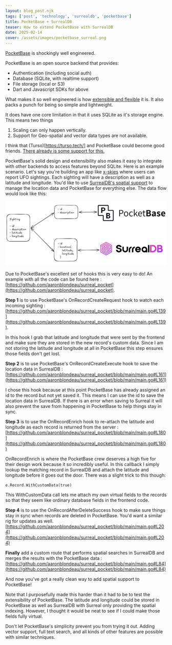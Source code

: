```yaml
---
layout: blog_post.njk
tags: ['post', 'technology', 'surrealdb', 'pocketbase']
title: PocketBase + SurrealDB
teaser: How to extend PocketBase with SurrealDB
date: 2025-02-14
cover: /assets/images/pocketbase_surreal.png
---
```


[PocketBase](https://pocketbase.io/) is shockingly well engineered.

PocketBase is an open source backend that provides:
- Authentication (including social auth)
- Database (SQLite, with realtime support)
- File storage (local or S3)
- Dart and Javascript SDKs for above

What makes it so well engineered is how [extensible and flexible](https://pocketbase.io/docs/go-overview/) it is. It also packs a punch for being so simple and lightweight.

It does have one core limitation in that it uses SQLite as it's storage engine. This means two things
1) Scaling can only happen vertically.
2) Support for Geo-spatial and vector data types are not available.

I think that (Turso)[https://turso.tech/] and PocketBase could become good friends. [There already is some support for this.](https://pocketbase.io/docs/go-overview/#github-comtursodatabaselibsql-client-golibsql)

PocketBase's solid design and extensibility also makes it easy to integrate with other backends to access features beyond SQLite. Here is an example scenario. Let's say you're building an app like [x-skies](https://x-skies.com/) where users can report UFO sightings. Each sighting will have a description as well as a latitude and longitude. You'd like to use [SurrealDB's spatial support](https://surrealdb.com/docs/surrealdb/models/geospatial) to manage the location data and PocketBase for everything else. The data flow would look like this:

![Data Schema: description and id of record stored in PocketBase, latitude and longitude of record stored in SurrealDB](/assets/images/pocketbase_surreal_diagram.png)

Due to PocketBase's excellent set of hooks this is very easy to do! An example with all the code can be found here : [https://github.com/aaronblondeau/surreal_pocket](https://github.com/aaronblondeau/surreal_pocket).

**Step 1** is to use PocketBase's OnRecordCreateRequest hook to watch each incoming sighting : [https://github.com/aaronblondeau/surreal_pocket/blob/main/main.go#L139](https://github.com/aaronblondeau/surreal_pocket/blob/main/main.go#L139).

In this hook I grab that latitude and longitude that were sent by the frontend and make sure they are stored in the new record's custom data. Since I am not storing the latitude and longitude at all in PocketBase this step ensures those fields don't get lost.

**Step 2** is to use PocketBase's OnRecordCreateExecute hook to save the location data in SurrealDB : [https://github.com/aaronblondeau/surreal_pocket/blob/main/main.go#L161](https://github.com/aaronblondeau/surreal_pocket/blob/main/main.go#L161)

I chose this hook because at this point PocketBase has already assigned an id to the record but not yet saved it. This means I can use the id to save the location data in SurrealDB. If there is an error when saving to Surreal it will also prevent the save from happening in PocketBase to help things stay in sync.

**Step 3** is to use the OnRecordEnrich hook to re-attach the latitude and longitude as each record is returned from the server : [https://github.com/aaronblondeau/surreal_pocket/blob/main/main.go#L180](https://github.com/aaronblondeau/surreal_pocket/blob/main/main.go#L180)

OnRecordEnrich is where the PocketBase crew deserves a high five for their design work because it so incredibly useful. In this callback I simply lookup the matching record in SurrealDB and attach the latitude and longitude before it goes out the door. There was a slight trick to this though:

```
e.Record.WithCustomData(true)
```

This WithCustomData call lets me attach my own virtual fields to the records so that they seem like ordinary database fields in the frontend code.

**Step 4** is to use the OnRecordAfterDeleteSuccess hook to make sure things stay in sync when records are deleted in PocketBase. You'd want a similar rig for updates as well. [https://github.com/aaronblondeau/surreal_pocket/blob/main/main.go#L204](https://github.com/aaronblondeau/surreal_pocket/blob/main/main.go#L204)

**Finally** add a custom route that performs spatial searches in SurrealDB and merges the results with the PocketBase data : [https://github.com/aaronblondeau/surreal_pocket/blob/main/main.go#L84](https://github.com/aaronblondeau/surreal_pocket/blob/main/main.go#L84)

And now you've got a really clean way to add spatial support to PocketBase!

Note that I purposefully made this harder than it had to be to test the extensibility of PocketBase. The latitude and longitude could be stored in PocketBase as well as SurrealDB with Surreal only providing the spatial indexing. However, I thought it would be neat to see if I could make those fields fully virtual.

Don't let PocketBase's simplicity prevent you from trying it out. Adding vector support, full text search, and all kinds of other features are possible with similar techniques.



